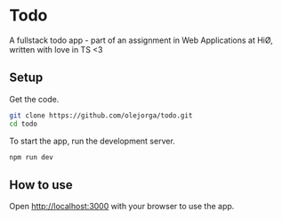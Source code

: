 # Todo

A fullstack todo app - part of an assignment in Web Applications at HiØ, written with love in TS <3

## Setup

Get the code.

```bash
git clone https://github.com/olejorga/todo.git
cd todo
```

To start the app, run the development server.

```bash
npm run dev
```

## How to use

Open [http://localhost:3000](http://localhost:3000) with your browser to use the app.
